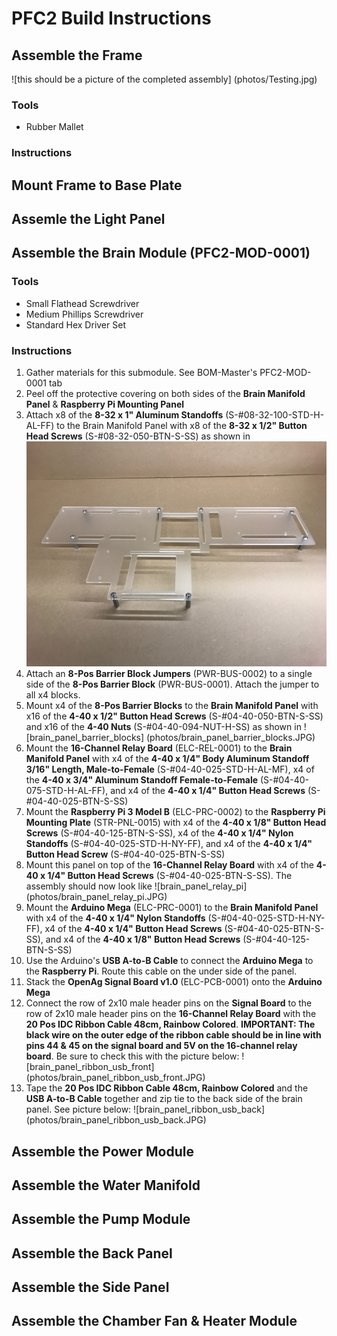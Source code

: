 # PFC2 Build Instructions

## Assemble the Frame
![this should be a picture of the completed assembly] (photos/Testing.jpg)
 
### Tools
 - Rubber Mallet
 
### Instructions

## Mount Frame to Base Plate

## Assemle the Light Panel

## Assemble the Brain Module (PFC2-MOD-0001)
 
### Tools
 - Small Flathead Screwdriver
 - Medium Phillips Screwdriver
 - Standard Hex Driver Set
  
### Instructions
 1. Gather materials for this submodule. See BOM-Master's PFC2-MOD-0001 tab
 2. Peel off the protective covering on both sides of the **Brain Manifold Panel** & **Raspberry Pi Mounting Panel**
 3. Attach x8 of the **8-32 x 1" Aluminum Standoffs** (S-#08-32-100-STD-H-AL-FF) to the Brain Manifold Panel with x8 of the **8-32 x 1/2" Button Head Screws** (S-#08-32-050-BTN-S-SS) as shown in ![brain_panel_standoffs](photos/brain_panel_standoffs.JPG)
 4. Attach an **8-Pos Barrier Block Jumpers** (PWR-BUS-0002) to a single side of the **8-Pos Barrier Block** (PWR-BUS-0001). Attach the jumper to all x4 blocks.
 5. Mount x4 of the **8-Pos Barrier Blocks** to the **Brain Manifold Panel** with x16 of the **4-40 x 1/2" Button Head Screws** (S-#04-40-050-BTN-S-SS) and x16 of the **4-40 Nuts** (S-#04-40-094-NUT-H-SS) as shown in ![brain_panel_barrier_blocks] (photos/brain_panel_barrier_blocks.JPG)
 6. Mount the **16-Channel Relay Board** (ELC-REL-0001) to the **Brain Manifold Panel** with x4 of the **4-40 x 1/4" Body Aluminum Standoff 3/16" Length, Male-to-Female** (S-#04-40-025-STD-H-AL-MF), x4 of the **4-40 x 3/4" Aluminum Standoff Female-to-Female** (S-#04-40-075-STD-H-AL-FF), and x4 of the **4-40 x 1/4" Button Head Screws** (S-#04-40-025-BTN-S-SS)
 7. Mount the **Raspberry Pi 3 Model B** (ELC-PRC-0002) to the **Raspberry Pi Mounting Plate** (STR-PNL-0015) with x4 of the **4-40 x 1/8" Button Head Screws** (S-#04-40-125-BTN-S-SS), x4 of the **4-40 x 1/4" Nylon Standoffs** (S-#04-40-025-STD-H-NY-FF), and x4 of the **4-40 x 1/4" Button Head Screw** (S-#04-40-025-BTN-S-SS)
 8. Mount this panel on top of the **16-Channel Relay Board** with x4 of the **4-40 x 1/4" Button Head Screws** (S-#04-40-025-BTN-S-SS). The assembly should now look like ![brain_panel_relay_pi] (photos/brain_panel_relay_pi.JPG)
 9. Mount the **Arduino Mega** (ELC-PRC-0001) to the **Brain Manifold Panel** with x4 of the **4-40 x 1/4" Nylon Standoffs** (S-#04-40-025-STD-H-NY-FF), x4 of the **4-40 x 1/4" Button Head Screws** (S-#04-40-025-BTN-S-SS), and x4 of the **4-40 x 1/8" Button Head Screws** (S-#04-40-125-BTN-S-SS)
 10. Use the Arduino's **USB A-to-B Cable** to connect the **Arduino Mega** to the **Raspberry Pi**. Route this cable on the under side of the panel.
 11. Stack the **OpenAg Signal Board v1.0** (ELC-PCB-0001) onto the **Arduino Mega**
 12. Connect the row of 2x10 male header pins on the **Signal Board** to the row of 2x10 male header pins on the **16-Channel Relay Board** with the **20 Pos IDC Ribbon Cable 48cm, Rainbow Colored**. **IMPORTANT: The black wire on the outer edge of the ribbon cable should be in line with pins 44 & 45 on the signal board and 5V on the 16-channel relay board**. Be sure to check this with the picture below: ![brain_panel_ribbon_usb_front] (photos/brain_panel_ribbon_usb_front.JPG)
 13. Tape the **20 Pos IDC Ribbon Cable 48cm, Rainbow Colored** and the **USB A-to-B Cable** together and zip tie to the back side of the brain panel. See picture below: ![brain_panel_ribbon_usb_back] (photos/brain_panel_ribbon_usb_back.JPG)
 
 
## Assemble the Power Module

## Assemble the Water Manifold

## Assemble the Pump Module

## Assemble the Back Panel

## Assemble the Side Panel

## Assemble the Chamber Fan & Heater Module
